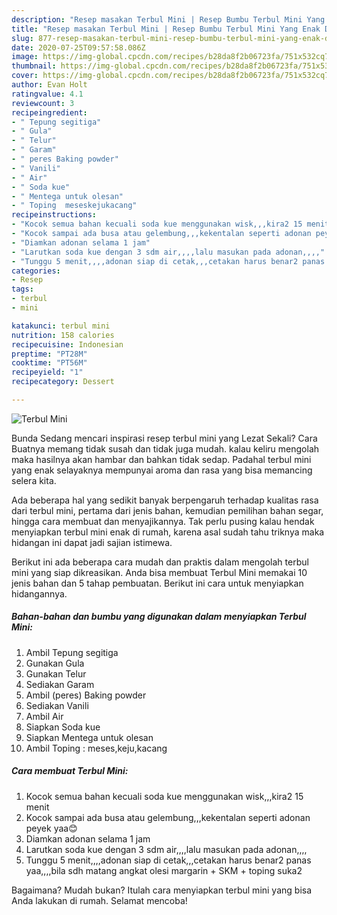 ```yaml
---
description: "Resep masakan Terbul Mini | Resep Bumbu Terbul Mini Yang Enak Dan Mudah"
title: "Resep masakan Terbul Mini | Resep Bumbu Terbul Mini Yang Enak Dan Mudah"
slug: 877-resep-masakan-terbul-mini-resep-bumbu-terbul-mini-yang-enak-dan-mudah
date: 2020-07-25T09:57:58.086Z
image: https://img-global.cpcdn.com/recipes/b28da8f2b06723fa/751x532cq70/terbul-mini-foto-resep-utama.jpg
thumbnail: https://img-global.cpcdn.com/recipes/b28da8f2b06723fa/751x532cq70/terbul-mini-foto-resep-utama.jpg
cover: https://img-global.cpcdn.com/recipes/b28da8f2b06723fa/751x532cq70/terbul-mini-foto-resep-utama.jpg
author: Evan Holt
ratingvalue: 4.1
reviewcount: 3
recipeingredient:
- " Tepung segitiga"
- " Gula"
- " Telur"
- " Garam"
- " peres Baking powder"
- " Vanili"
- " Air"
- " Soda kue"
- " Mentega untuk olesan"
- " Toping  meseskejukacang"
recipeinstructions:
- "Kocok semua bahan kecuali soda kue menggunakan wisk,,,kira2 15 menit"
- "Kocok sampai ada busa atau gelembung,,,kekentalan seperti adonan peyek yaa😊"
- "Diamkan adonan selama 1 jam"
- "Larutkan soda kue dengan 3 sdm air,,,,lalu masukan pada adonan,,,,"
- "Tunggu 5 menit,,,,adonan siap di cetak,,,cetakan harus benar2 panas yaa,,,,bila sdh matang angkat olesi margarin + SKM + toping suka2"
categories:
- Resep
tags:
- terbul
- mini

katakunci: terbul mini 
nutrition: 158 calories
recipecuisine: Indonesian
preptime: "PT28M"
cooktime: "PT56M"
recipeyield: "1"
recipecategory: Dessert

---
```



![Terbul Mini](https://img-global.cpcdn.com/recipes/b28da8f2b06723fa/751x532cq70/terbul-mini-foto-resep-utama.jpg)

Bunda Sedang mencari inspirasi resep terbul mini yang Lezat Sekali? Cara Buatnya memang tidak susah dan tidak juga mudah. kalau keliru mengolah maka hasilnya akan hambar dan bahkan tidak sedap. Padahal terbul mini yang enak selayaknya mempunyai aroma dan rasa yang bisa memancing selera kita.

Ada beberapa hal yang sedikit banyak berpengaruh terhadap kualitas rasa dari terbul mini, pertama dari jenis bahan, kemudian pemilihan bahan segar, hingga cara membuat dan menyajikannya. Tak perlu pusing kalau hendak menyiapkan terbul mini enak di rumah, karena asal sudah tahu triknya maka hidangan ini dapat jadi sajian istimewa.




Berikut ini ada beberapa cara mudah dan praktis dalam mengolah terbul mini yang siap dikreasikan. Anda bisa membuat Terbul Mini memakai 10 jenis bahan dan 5 tahap pembuatan. Berikut ini cara untuk menyiapkan hidangannya.

<!--inarticleads1-->

##### Bahan-bahan dan bumbu yang digunakan dalam menyiapkan Terbul Mini:

1. Ambil  Tepung segitiga
1. Gunakan  Gula
1. Gunakan  Telur
1. Sediakan  Garam
1. Ambil  (peres) Baking powder
1. Sediakan  Vanili
1. Ambil  Air
1. Siapkan  Soda kue
1. Siapkan  Mentega untuk olesan
1. Ambil  Toping : meses,keju,kacang




<!--inarticleads2-->

##### Cara membuat Terbul Mini:

1. Kocok semua bahan kecuali soda kue menggunakan wisk,,,kira2 15 menit
1. Kocok sampai ada busa atau gelembung,,,kekentalan seperti adonan peyek yaa😊
1. Diamkan adonan selama 1 jam
1. Larutkan soda kue dengan 3 sdm air,,,,lalu masukan pada adonan,,,,
1. Tunggu 5 menit,,,,adonan siap di cetak,,,cetakan harus benar2 panas yaa,,,,bila sdh matang angkat olesi margarin + SKM + toping suka2




Bagaimana? Mudah bukan? Itulah cara menyiapkan terbul mini yang bisa Anda lakukan di rumah. Selamat mencoba!
